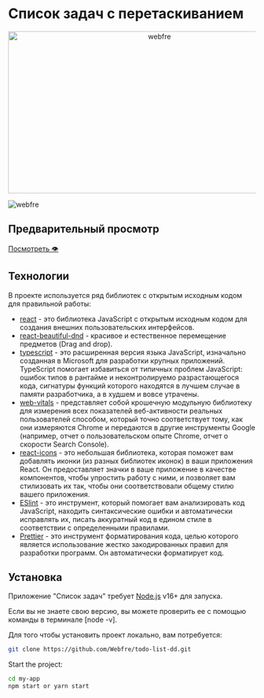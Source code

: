 # Список задач с перетаскиванием

<p align="center">
  <img src="https://i.gifer.com/3g2b.gif" height="330" width="600" alt="webfre" />
</p>

<p align="left"> <img src="https://komarev.com/ghpvc/?username=webfre&label=Profile%20views&color=0e75b6&style=flat" alt="webfre" /> </p>

## Предварительный просмотр

<a href="https://webfre.github.io/profile/#главная" target="_blank">Посмотреть 👁</a>

## Технологии

В проекте используется ряд библиотек с открытым исходным кодом для правильной работы:

- [react](https://reactjs.org/) - это библиотека JavaScript с открытым исходным кодом для создания внешних пользовательских интерфейсов.
- [react-beautiful-dnd](https://www.npmjs.com/package/react-beautiful-dnd) - красивое и естественное перемещение предметов (Drag and drop).
- [typescript](https://create-react-app.dev/docs/adding-typescript/) - это расширенная версия языка JavaScript, изначально созданная в Microsoft для разработки крупных приложений. TypeScript помогает избавиться от типичных проблем JavaScript: ошибок типов в рантайме и неконтролируемо разрастающегося кода, сигнатуры функций которого находятся в лучшем случае в памяти разработчика, а в худшем и вовсе утрачены.
- [web-vitals](https://www.npmjs.com/package/web-vitals) - представляет собой крошечную модульную библиотеку для измерения всех показателей веб-активности реальных пользователей способом, который точно соответствует тому, как они измеряются Chrome и передаются в другие инструменты Google (например, отчет о пользовательском опыте Chrome, отчет о скорости Search Console).
- [react-icons](https://react-icons.github.io/react-icons/) - это небольшая библиотека, которая поможет вам добавлять иконки (из разных библиотек иконок) в ваши приложения React. Он предоставляет значки в ваше приложение в качестве компонентов, чтобы упростить работу с ними, и позволяет вам стилизовать их так, чтобы они соответствовали общему стилю вашего приложения.
- [ESlint](https://github.com/eslint/eslint) - это инструмент, который помогает вам анализировать код JavaScript, находить синтаксические ошибки и автоматически исправлять их, писать аккуратный код в едином стиле в соответствии с определенными правилами.
- [Prettier](https://prettier.io/) - это инструмент форматирования кода, целью которого является использование жестко закодированных правил для разработки программ. Он автоматически форматирует код.

## Установка

Приложение "Список задач" требует [Node.js](https://nodejs.org/) v16+ для запуска.

Если вы не знаете свою версию, вы можете проверить ее с помощью команды в терминале [node -v].

Для того чтобы установить проект локально, вам потребуется:

```sh
git clone https://github.com/Webfre/todo-list-dd.git
```

Start the project:

```sh
cd my-app
npm start or yarn start
```
